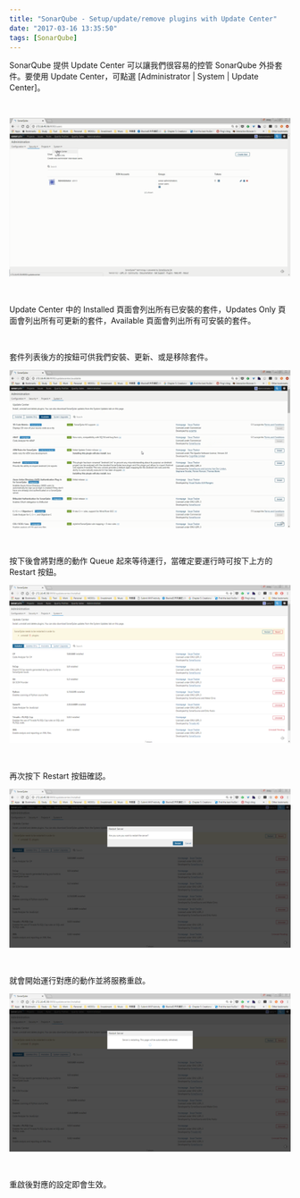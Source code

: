 ```yaml
---
title: "SonarQube - Setup/update/remove plugins with Update Center"
date: "2017-03-16 13:35:50"
tags: [SonarQube]
---
```



SonarQube 提供 Update Center 可以讓我們很容易的控管 SonarQube 外掛套件。要使用 Update Center，可點選 [Administrator | System | Update Center]。  

<!-- More -->

<br/>


![1.png](1.png)

<br/>


Update Center 中的 Installed 頁面會列出所有已安裝的套件，Updates Only 頁面會列出所有可更新的套件，Available 頁面會列出所有可安裝的套件。

<br/>


套件列表後方的按鈕可供我們安裝、更新、或是移除套件。

![2.png](2.png)

<br/>


按下後會將對應的動作 Queue 起來等待運行，當確定要運行時可按下上方的 Restart 按鈕。  

![3.png](3.png)

<br/>


再次按下 Restart 按鈕確認。  

![4.png](4.png)

<br/>


就會開始運行對應的動作並將服務重啟。  

![5.png](5.png)

<br/>


重啟後對應的設定即會生效。  
